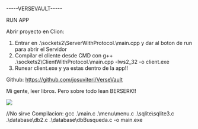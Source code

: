 -----VERSEVAULT-----

RUN APP

Abrir proyecto en Clion:
  1. Entrar en .\sockets2\ServerWithProtocol.\main.cpp y dar al boton de run para abrir el Servidor
  2. Compilar el cliente desde CMD con g++ .\sockets2\ClientWithProtocol.\main.cpp -lws2_32 -o client.exe
  3. Runear client.exe y ya estas dentro de la app!!

Github: https://github.com/josuviteri/VerseVault


Mi gente, leer libros. Pero sobre todo lean BERSERK!!

![](https://pbs.twimg.com/media/FXmQBRQWAAE3MfQ.jpg)

//No sirve
Compilacion: gcc .\main.c .\menu\menu.c .\sqlite\sqlite3.c .\database\db2.c .\database\dbBusqueda.c -o main.exe
